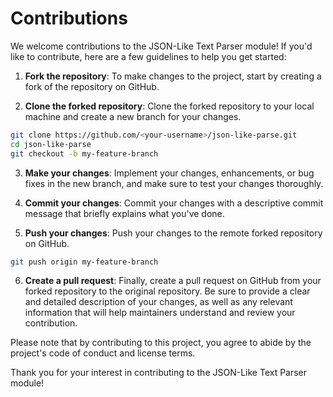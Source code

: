 # Contributions

We welcome contributions to the JSON-Like Text Parser module! If you'd like to contribute, here are a few guidelines to help you get started:

1. **Fork the repository**: To make changes to the project, start by creating a fork of the repository on GitHub.

2. **Clone the forked repository**: Clone the forked repository to your local machine and create a new branch for your changes.

```bash
git clone https://github.com/<your-username>/json-like-parse.git
cd json-like-parse
git checkout -b my-feature-branch
```

3. **Make your changes**: Implement your changes, enhancements, or bug fixes in the new branch, and make sure to test your changes thoroughly.

4. **Commit your changes**: Commit your changes with a descriptive commit message that briefly explains what you've done.

5. **Push your changes**: Push your changes to the remote forked repository on GitHub.

```bash
git push origin my-feature-branch
```

6. **Create a pull request**: Finally, create a pull request on GitHub from your forked repository to the original repository. Be sure to provide a clear and detailed description of your changes, as well as any relevant information that will help maintainers understand and review your contribution.

Please note that by contributing to this project, you agree to abide by the project's code of conduct and license terms.

Thank you for your interest in contributing to the JSON-Like Text Parser module!